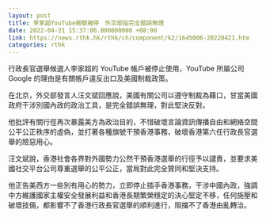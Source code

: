 ```yaml
---
layout: post
title: 李家超YouTube帳號被停　外交部指完全錯誤無理
date: 2022-04-21 15:37:06.000000000 +08:00
link: https://news.rthk.hk/rthk/ch/component/k2/1645006-20220421.htm
categories: rthk
---
```


行政長官選舉候選人李家超的 YouTube 帳戶被停止使用，YouTube 所屬公司 Google 的理由是有關帳戶違反出口及美國制裁政策。

在北京，外交部發言人汪文斌回應說，美國有關公司以遵守制裁為藉口，甘當美國政府干涉別國內政的政治工具，是完全錯誤無理，對此堅決反對。

他批評有關行徑再次暴露美方為政治目的，不惜破壞言論資訊傳播自由和網絡空間公平公正秩序的虛偽，並打著各種旗號干預香港事務，破壞香港第六任行政長官選舉的險惡用心。

汪文斌說，香港社會各界對外國勢力公然干預香港選舉的行徑予以譴責，並要求美國社交平台公司尊重選舉的公平公正，當局對此完全贊同和堅決支持。

他正告美西方一些別有用心的勢力，立即停止插手香港事務，干涉中國內政，強調中方維護國家主權安全發展利益和香港長期繁榮穩定的決心堅定不移，任何施壓和破壞技倆，都影響不了香港行政長官選舉的順利進行，阻擋不了香港由亂轉治。

